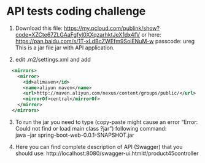 # API tests coding challenge

1) Download this file: https://my.pcloud.com/publink/show?code=XZCte67ZLGAaFgfyl0XXqzarhktJeX1dx4fV
or here: https://pan.baidu.com/s/1T-xLdBcZWEfm9SoiENuM-w  passcode: ureg
This is a jar file jar with API application.

2) edit .m2/settings.xml and add
```xml
  <mirrors>
    <mirror>
      <id>alimaven</id>
      <name>aliyun maven</name>
      <url>http://maven.aliyun.com/nexus/content/groups/public/</url>
      <mirrorOf>central</mirrorOf>
    </mirror>
  </mirrors>
```
3) To run the jar you need to type (copy-paste might cause an error “Error: Could not find or load main class ?jar”) following command:<br/>
java –jar spring-boot-web-0.0.1-SNAPSHOT.jar

4) Here you can find complete description of API (Swagger) that you should use:
http://localhost:8080/swagger-ui.html#/product45controller
